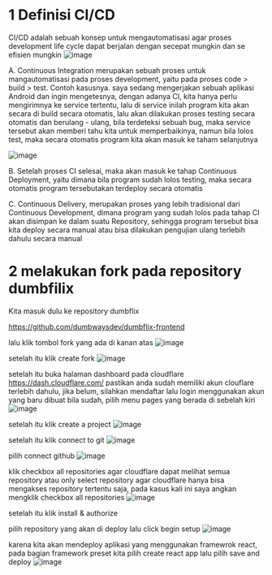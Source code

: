 # 1 Definisi CI/CD

CI/CD adalah sebuah konsep untuk mengautomatisasi agar proses development life cycle dapat berjalan dengan secepat mungkin dan se efisien mungkin
![image](https://user-images.githubusercontent.com/36489276/202966151-e58b7d46-b0f3-4b1b-bb1e-343300fd9135.png)

A. Continuous Integration
merupakan sebuah proses untuk mangautomatisasi pada proses development, yaitu pada proses code > build > test.
Contoh kasusnya. saya sedang mengerjakan sebuah aplikasi Android dan ingin mengetesnya, dengan adanya CI, kita hanya perlu mengirimnya ke service tertentu, lalu
di service inilah program kita akan secara di build secara otomatis, lalu akan dilakukan proses testing secara otomatis dan berulang - ulang, bila terdeteksi sebuah bug, maka service tersebut akan memberi tahu kita untuk memperbaikinya, namun bila lolos test, maka secara otomatis program kita akan masuk ke taham selanjutnya

![image](https://user-images.githubusercontent.com/36489276/202970159-c1488975-2cc5-4261-a3bf-dd6bf24c42ed.png)

B. Setelah proses CI selesai, maka akan masuk ke tahap Continuous Deployment, yaitu dimana bila program sudah lolos testing, maka secara otomatis program tersebutakan terdeploy secara otomatis

C. Continuous Delivery, merupakan proses yang lebih tradisional dari Continuous Development, dimana program yang sudah lolos pada tahap CI akan disimpan ke dalam suatu Repository, sehingga program tersebut bisa kita deploy secara manual atau 
bisa dilakukan pengujian ulang terlebih dahulu secara manual

# 2 melakukan fork pada repository dumbfilix

Kita masuk dulu ke repository dumbflix

https://github.com/dumbwaysdev/dumbflix-frontend


lalu klik tombol fork yang ada di kanan atas
![image](https://user-images.githubusercontent.com/36489276/203003715-72450cf6-c828-4c63-a162-382acdb37545.png)

setelah itu klik create fork
![image](https://user-images.githubusercontent.com/36489276/203006190-d53b7113-cfaf-4d27-9186-3a8c59843507.png)

setelah itu buka halaman dashboard pada cloudflare
https://dash.cloudflare.com/
pastikan anda sudah memiliki akun clouflare terlebih dahulu, jika belum, silahkan mendaftar lalu login menggunakan akun yang baru dibuat
bila sudah, pilih menu pages yang berada di sebelah kiri
![image](https://user-images.githubusercontent.com/36489276/203007352-d2c7b1d4-95e9-4368-ac46-2b7ad238eef1.png)

setelah itu klik create a project
![image](https://user-images.githubusercontent.com/36489276/203007623-54a12e7d-72cf-449c-bf0f-77f256efc6fa.png)

setelah itu klik connect to git
![image](https://user-images.githubusercontent.com/36489276/203009540-58d60ace-04f5-4240-9353-4864f3464e2f.png)

pilih connect github
![image](https://user-images.githubusercontent.com/36489276/203013341-3a09acbf-e664-4552-b0a6-df20aab521fe.png)

klik checkbox all repositories agar cloudflare dapat melihat semua repository
atau only select repository agar cloudflare hanya bisa mengakses repository tertentu saja, pada kasus kali ini saya angkan mengklik checkbox all repositories
![image](https://user-images.githubusercontent.com/36489276/203013957-6fd1ad10-fc5a-4525-811c-bfd4d77c841c.png)

setelah itu klik install & authorize

pilih repository yang akan di deploy lalu click begin setup
![image](https://user-images.githubusercontent.com/36489276/203022172-6b2eca5a-07bb-4c75-ac58-36bda810e291.png)

karena kita akan mendeploy aplikasi yang menggunakan framewrok react, pada bagian framework preset kita pilih create react app
lalu pilih save and deploy
![image](https://user-images.githubusercontent.com/36489276/203022390-03fff030-a0cc-48d0-bee8-299d425ed361.png)



